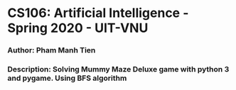 # CS106: Artificial Intelligence - Spring 2020 - UIT-VNU
### Author: Pham Manh Tien
### Description: Solving Mummy Maze Deluxe game with python 3 and pygame. Using BFS algorithm
